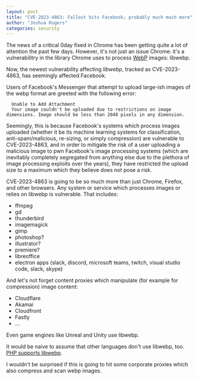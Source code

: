 ```yaml
---
layout: post
title: "CVE-2023-4863: Fallout hits Facebook; probably much much more"
author: "Joshua Rogers"
categories: security
---
```


The news of a critical 0day fixed in Chrome has been getting quite a lot of attention the past few days. However, it's not just an issue Chrome: it's a vulnerabilitry in the library Chrome uses to process [WebP](https://en.wikipedia.org/wiki/WebP) images: libwebp.

Now, the newest vulnerability affecting _libwebp_, tracked as CVE-2023-4863, has seemingly affected Facebook.

Users of Facebook's Messenger that attempt to upload large-ish images of the webp format are greeted with the following error:
```
  Unable to Add Attachment
  Your image couldn't be uploaded due to restrictions on image dimensions. Image should be less than 2048 pixels in any dimension.
```

Seemingly, this is because Facebook's systems which process images uploaded (whether it be its machine learning systems for classification, anti-spam/malicious, re-sizing, or simply compression) are vulnerable to CVE-2023-4863, and in order to mitigate the risk of a user uploading a malicious image to pwn Facebook's image processing systems (which are inevitably completely segregated from anything else due to the plethora of image processing exploits over the years), they have restricted the upload size to a maximum which they believe does not pose a risk.

CVE-2023-4863 is going to be so much more than just Chrome, Firefox, and other browsers. Any system or service which processes images or relies on libwebp is vulnerable. That includes:
- ffmpeg
- gd
- thunderbird
- imagemagick
- gimp
- photoshop?
- illustrator?
- premiere?
- libreoffice
- electron apps (slack, discord, microsoft teams, twitch, visual studio code, slack, skype)

And let's not forget content proxies which manipulate (for example for compression) image content:
- Cloudflare
- Akamai
- Cloudfront
- Fastly
- ...

Even game engines like Unreal and Unity use libwebp.

It would be naive to assume that other languages don't use libwebp, too. [PHP supports libwebp](https://www.php.net/manual/en/function.imagewebp.php).

I wouldn't be surprised if this is going to hit some corporate proxies which also compress and scan webp images.
